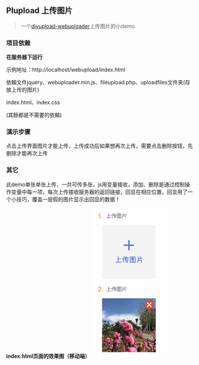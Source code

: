 ## Plupload 上传图片

> 一个[diyupload-webuploader](http://fex.baidu.com/webuploader/)上传图片的小demo

### 项目依赖

**在服务器下运行**

示例地址：http://localhost/webupload/index.html

依賴文件jquery、webuploader.min.js、fileupload.php、uploadfiles文件夹(存放上传的图片)

index.html、index.css

(其餘都是不需要的依賴)

### 演示步骤

点击上传界面图片才能上传，上传成功后如果想再次上传，需要点击删除按钮，先删除才能再次上传

### 其它

此demo单张单张上传，一共可传多张，js用变量接收，添加、删除是通过控制操作变量中每一项，每次上传接收服务器的返回链接，回显在相应位置，回显用了一个小技巧，覆盖一层假的图片显示出回显的数据！

**index.html页面的效果图（移动端）**
![effect-picture](./images/effect-picture.png)

